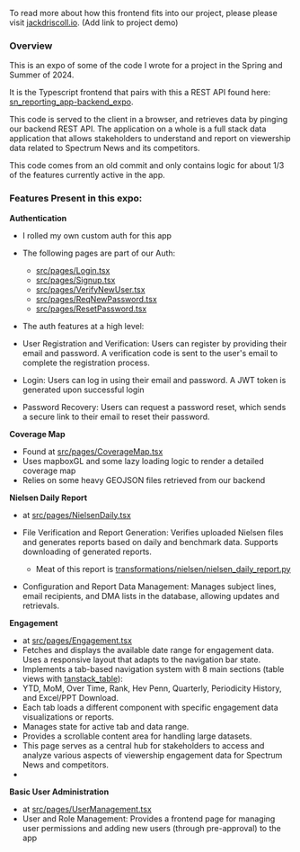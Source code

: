 To read more about how this frontend fits into our project, please please visit [jackdriscoll.io](https://jackdriscoll.io). (Add link to project demo)


### Overview

This is an expo of some of the code I wrote for a project in the Spring and Summer of 2024. 

It is the Typescript frontend that pairs with this a REST API found here: [sn_reporting_app-backend_expo](https://github.com/JackDriscoll13/sn_reporting_app-backend_expo). 

This code is served to the client in a browser, and retrieves data by pinging our backend REST API. The application on a whole is a full stack data application that allows stakeholders to understand and report on viewership data related to Spectrum News and its competitors. 

This code comes from an old commit and only contains logic for about 1/3 of the features currently active in the app.


### Features Present in this expo:

**Authentication**
  - I rolled my own custom auth for this app
  - The following pages are part of our Auth: 
    - [src/pages/Login.tsx](src/pages/Login.tsx)
    - [src/pages/Signup.tsx](src/pages/Signup.tsx)
    - [src/pages/VerifyNewUser.tsx](src/pages/VerifyNewUser.tsx)
    - [src/pages/ReqNewPassword.tsx](src/pages/ReqNewPassword.tsx)
    - [src/pages/ResetPassword.tsx](src/pages/ResetPassword.tsx)
  
-  The auth features at a high level:
  - User Registration and Verification: Users can register by providing their email and password. A verification code is sent to the user's email to complete the registration process.

  - Login: Users can log in using their email and password. A JWT token is generated upon successful login

  - Password Recovery: Users can request a password reset, which sends a secure link to their email to reset their password.

**Coverage Map**
- Found at [src/pages/CoverageMap.tsx](src/pages/CoverageMap.tsx)
- Uses mapboxGL and some lazy loading logic to render a detailed coverage map
- Relies on some heavy GEOJSON files retrieved from our backend


**Nielsen Daily Report**
- at [src/pages/NielsenDaily.tsx](src/pages/NielsenDaily.tsx)
- File Verification and Report Generation: Verifies uploaded Nielsen files and generates reports based on daily and benchmark data. Supports downloading of generated reports.
  
  - Meat of this report is [transformations/nielsen/nielsen_daily_report.py](/app/transformations/nielsen/nielsen_daily_report.py)
  

- Configuration and Report Data Management: Manages subject lines, email recipients, and DMA lists in the database, allowing updates and retrievals.

**Engagement**
- at [src/pages/Engagement.tsx](src/pages/Engagement.tsx)
- Fetches and displays the available date range for engagement data.
Uses a responsive layout that adapts to the navigation bar state.
- Implements a tab-based navigation system with 8 main sections (table views with [tanstack_table](https://tanstack.com/table/latest)):
- YTD, MoM, Over Time, Rank, Hev Penn, Quarterly, Periodicity History, and Excel/PPT Download.
- Each tab loads a different component with specific engagement data visualizations or reports.
- Manages state for active tab and data range.
- Provides a scrollable content area for handling large datasets.
- This page serves as a central hub for stakeholders to access and analyze various aspects of viewership engagement data for Spectrum News and competitors.
- 

**Basic User Administration**
- at [src/pages/UserManagement.tsx](src/pages/UserManagement.tsx)
- User and Role Management: Provides a frontend page for managing user permissions and adding new users (through pre-approval) to the app
